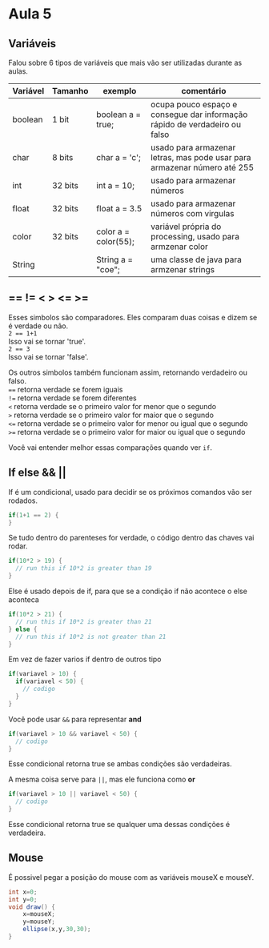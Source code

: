 # Aula 5

## Variáveis
Falou sobre 6 tipos de variáveis que mais vão ser utilizadas durante as aulas.  

| Variável | Tamanho | exemplo              | comentário                                                                 |
| -------- | ------- | -------------------- | -------------------------------------------------------------------------- |
| boolean  | 1 bit   | boolean a = true;    | ocupa pouco espaço e consegue dar informação rápido de verdadeiro ou falso |
| char     | 8 bits  | char a = 'c';        | usado para armazenar letras, mas pode usar para armazenar número até 255   |
| int      | 32 bits | int a = 10;          | usado para armazenar números                                               |
| float    | 32 bits | float a = 3.5        | usado para armazenar números com virgulas                                  |
| color    | 32 bits | color a = color(55); | variável própria do processing, usado para armzenar color                  |
| String   |         | String a = "coe";    | uma classe de java para armzenar strings                                   |

## == != < > <= >=
Esses simbolos são comparadores. Eles comparam duas coisas e dizem se é verdade ou não.  
`2 == 1+1`  
Isso vai se tornar 'true'.  
`2 == 3`  
Isso vai se tornar 'false'.  

Os outros simbolos também funcionam assim, retornando verdadeiro ou falso.  
`==` retorna verdade se forem iguais  
`!=` retorna verdade se forem diferentes  
`<` retorna verdade se o primeiro valor for menor que o segundo  
`>` retorna verdade se o primeiro valor for maior que o segundo  
`<=` retorna verdade se o primeiro valor for menor ou igual que o segundo  
`>=` retorna verdade se o primeiro valor for maior ou igual que o segundo  

Você vai entender melhor essas comparações quando ver `if`.  

## If else && ||
If é um condicional, usado para decidir se os próximos comandos vão ser rodados.  
```Java
if(1+1 == 2) {
}
```

Se tudo dentro do parenteses for verdade, o código dentro das chaves vai rodar.  
```Java
if(10*2 > 19) {
  // run this if 10*2 is greater than 19
}
```

Else é usado depois de if, para que se a condição if não acontece o else aconteca  
```Java
if(10*2 > 21) {
  // run this if 10*2 is greater than 21
} else {
  // run this if 10*2 is not greater than 21
}
```

Em vez de fazer varios if dentro de outros tipo  
```Java
if(variavel > 10) {
  if(variavel < 50) {
    // codigo
  }
}
```

Você pode usar `&&` para representar **and**  
```Java
if(variavel > 10 && variavel < 50) {
  // codigo
}
```
Esse condicional retorna true se ambas condições são verdadeiras.  

A mesma coisa serve para `||`, mas ele funciona como **or**  
```Java
if(variavel > 10 || variavel < 50) {
  // codigo
}
```
Esse condicional retorna true se qualquer uma dessas condições é verdadeira.  

## Mouse
É possivel pegar a posição do mouse com as variáveis mouseX e mouseY.  
```Java
int x=0;
int y=0;
void draw() {
    x=mouseX;
    y=mouseY;
    ellipse(x,y,30,30);
}
```
